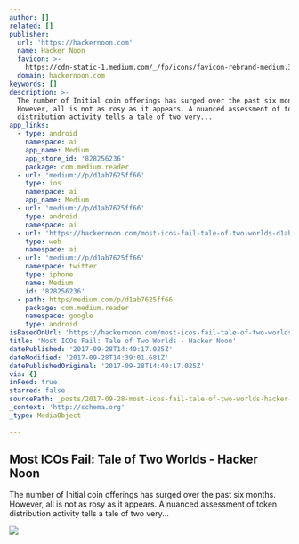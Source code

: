 ```yaml
---
author: []
related: []
publisher:
  url: 'https://hackernoon.com'
  name: Hacker Noon
  favicon: >-
    https://cdn-static-1.medium.com/_/fp/icons/favicon-rebrand-medium.3Y6xpZ-0FSdWDnPM3hSBIA.ico
  domain: hackernoon.com
keywords: []
description: >-
  The number of Initial coin offerings has surged over the past six months.
  However, all is not as rosy as it appears. A nuanced assessment of token
  distribution activity tells a tale of two very...
app_links:
  - type: android
    namespace: ai
    app_name: Medium
    app_store_id: '828256236'
    package: com.medium.reader
  - url: 'medium://p/d1ab7625ff66'
    type: ios
    namespace: ai
    app_name: Medium
  - url: 'medium://p/d1ab7625ff66'
    type: android
    namespace: ai
  - url: 'https://hackernoon.com/most-icos-fail-tale-of-two-worlds-d1ab7625ff66'
    type: web
    namespace: ai
  - url: 'medium://p/d1ab7625ff66'
    namespace: twitter
    type: iphone
    name: Medium
    id: '828256236'
  - path: https/medium.com/p/d1ab7625ff66
    package: com.medium.reader
    namespace: google
    type: android
isBasedOnUrl: 'https://hackernoon.com/most-icos-fail-tale-of-two-worlds-d1ab7625ff66'
title: 'Most ICOs Fail: Tale of Two Worlds - Hacker Noon'
datePublished: '2017-09-28T14:40:17.025Z'
dateModified: '2017-09-28T14:39:01.681Z'
datePublishedOriginal: '2017-09-28T14:40:17.025Z'
via: {}
inFeed: true
starred: false
sourcePath: _posts/2017-09-28-most-icos-fail-tale-of-two-worlds-hacker-noon.md
_context: 'http://schema.org'
_type: MediaObject

---
```

<article style=""><h1>Most ICOs Fail: Tale of Two Worlds - Hacker Noon</h1><p>The number of Initial coin offerings has surged over the past six months. However, all is not as rosy as it appears. A nuanced assessment of token distribution activity tells a tale of two very...</p><img src="https://cdn-images-1.medium.com/max/1200/1*3cU0lQtIg4Qz94tPEkq2_A.png" /></article>